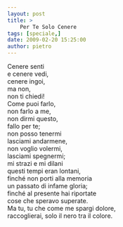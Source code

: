 ```yaml
---
layout: post
title: >
    Per Te Solo Cenere
tags: [speciale,]
date: 2009-02-20 15:25:00
author: pietro
---
```

Cenere senti<br/>e cenere vedi,<br/>cenere ingoi,<br/>ma non,<br/>non ti chiedi!<br/>Come puoi farlo,<br/>non farlo a me,<br/>non dirmi questo,<br/>fallo per te;<br/>non posso tenermi<br/>lasciami andarmene,<br/>non voglio volermi,<br/>lasciami spegnermi;<br/>mi strazi e mi dilani<br/>questi tempi eran lontani,<br/>finché non porti alla memoria<br/>un passato di infame gloria;<br/>finché al presente hai riportate<br/>cose che speravo superate.<br/>Ma tu, tu che come me spargi dolore,<br/>raccoglierai, solo il nero tra il colore.
